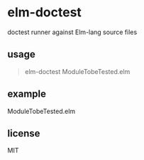 # elm-doctest
doctest runner against Elm-lang source files

## usage

> elm-doctest ModuleTobeTested.elm

## example

ModuleTobeTested.elm


## license

MIT


